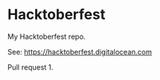 # Hacktoberfest

My Hacktoberfest repo.

See: https://hacktoberfest.digitalocean.com

Pull request 1.
